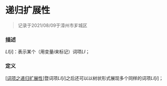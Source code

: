 # 递归扩展性


> 记录于2021/08/09于漳州市芗城区


### 描述
$LI[i]$：表示某个（用变量$i$来标记）词项$LI$；

### 定义

[[词项之递归扩展性]]暨词项$LI[i]$之后还可以以树状形式展现多个同样的词项$LI[i]$；

[//begin]: # "Autogenerated link references for markdown compatibility"
[词项之递归扩展性]: 词项之递归扩展性 "递归扩展性"
[//end]: # "Autogenerated link references"
